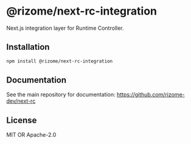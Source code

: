 # @rizome/next-rc-integration

Next.js integration layer for Runtime Controller.

## Installation

```bash
npm install @rizome/next-rc-integration
```

## Documentation

See the main repository for documentation: https://github.com/rizome-dev/next-rc

## License

MIT OR Apache-2.0